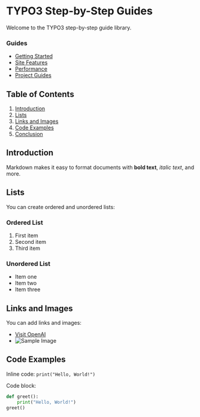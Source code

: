 # TYPO3 Step-by-Step Guides

Welcome to the TYPO3 step-by-step guide library.

### Guides

- [Getting Started](getting-started/Index.md)
- [Site Features](site-features/Index.md)
- [Performance](performance/Index.md)
- [Project Guides](project-guides/Index.md)

## Table of Contents

1. [Introduction](#introduction)
2. [Lists](#lists)
3. [Links and Images](#links-and-images)
4. [Code Examples](#code-examples)
5. [Conclusion](#conclusion)

## Introduction

Markdown makes it easy to format documents with **bold text**, *italic text*, and more.

## Lists

You can create ordered and unordered lists:

### Ordered List

1. First item
2. Second item
3. Third item

### Unordered List

- Item one
- Item two
- Item three

## Links and Images

You can add links and images:

- [Visit OpenAI](https://www.openai.com)
- ![Sample Image](https://via.placeholder.com/150 "Placeholder Image")

## Code Examples

Inline code: `print("Hello, World!")`

Code block:

```python
def greet():
    print("Hello, World!")
greet()